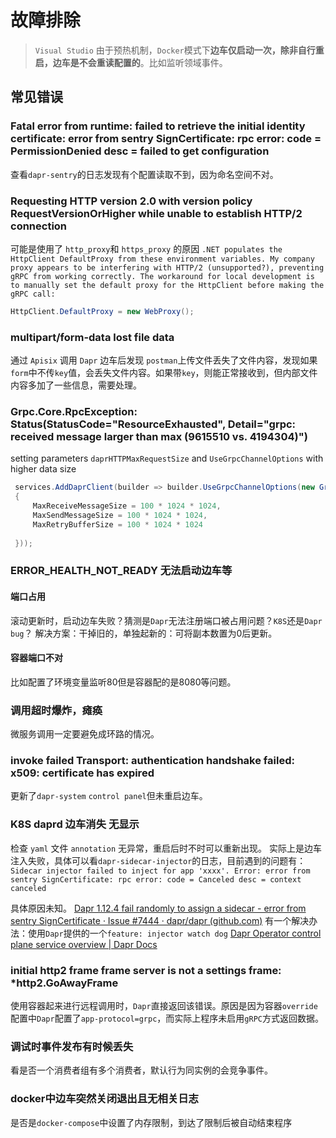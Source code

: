 # 故障排除

> `Visual Studio` 由于预热机制，`Docker`模式下**边车仅启动一次，除非自行重启，边车是不会重读配置的**。比如监听领域事件。

## 常见错误

### Fatal error from runtime: failed to retrieve the initial identity certificate: error from sentry SignCertificate: rpc error: code = PermissionDenied desc = failed to get configuration

查看`dapr-sentry`的日志发现有个配置读取不到，因为命名空间不对。

### Requesting HTTP version 2.0 with version policy RequestVersionOrHigher while unable to establish HTTP/2 connection

可能是使用了 `http_proxy`和 `https_proxy` 的原因
`.NET populates the HttpClient DefaultProxy from these environment variables. My company proxy appears to be interfering with HTTP/2 (unsupported?), preventing gRPC from working correctly. The workaround for local development is to manually set the default proxy for the HttpClient before making the gRPC call:`

```csharp
HttpClient.DefaultProxy = new WebProxy();
```

### multipart/form-data lost file data

通过 `Apisix` 调用 `Dapr` 边车后发现 `postman`上传文件丢失了文件内容，发现如果`form`中不传`key`值，会丢失文件内容。如果带`key`，则能正常接收到，但内部文件内容多加了一些信息，需要处理。

### Grpc.Core.RpcException: Status(StatusCode=\"ResourceExhausted\", Detail=\"grpc: received message larger than max (9615510 vs. 4194304)\")

setting parameters `daprHTTPMaxRequestSize` and `UseGrpcChannelOptions` with higher data size

```cs
 services.AddDaprClient(builder => builder.UseGrpcChannelOptions(new GrpcChannelOptions()
 {
     MaxReceiveMessageSize = 100 * 1024 * 1024,
     MaxSendMessageSize = 100 * 1024 * 1024,
     MaxRetryBufferSize = 100 * 1024 * 1024
     
 }));
```

### ERROR_HEALTH_NOT_READY  无法启动边车等

#### 端口占用

滚动更新时，启动边车失败？猜测是`Dapr`无法注册端口被占用问题？`K8S`还是`Dapr bug`？
解决方案：干掉旧的，单独起新的：可将副本数置为0后更新。

#### 容器端口不对

比如配置了环境变量监听80但是容器配的是8080等问题。

### 调用超时爆炸，瘫痪

微服务调用一定要避免成环路的情况。

### invoke failed Transport: authentication handshake failed: x509: certificate has expired

更新了`dapr-system` `control panel`但未重启边车。

### K8S daprd 边车消失 无显示

检查 `yaml` 文件 `annotation` 无异常，重启后时不时可以重新出现。
实际上是边车注入失败，具体可以看`dapr-sidecar-injector`的日志，目前遇到的问题有：
`Sidecar injector failed to inject for app 'xxxx'. Error: error from sentry SignCertificate: rpc error: code = Canceled desc = context canceled`

具体原因未知。
[Dapr 1.12.4 fail randomly to assign a sidecar - error from sentry SignCertificate · Issue #7444 · dapr/dapr (github.com)](https://github.com/dapr/dapr/issues/7444)
有一个解决办法：使用`Dapr`提供的一个`feature: injector watch dog`
[Dapr Operator control plane service overview | Dapr Docs](https://docs.dapr.io/concepts/dapr-services/operator/#injector-watchdog)

### initial http2 frame frame server is not a settings frame: \*http2.GoAwayFrame

使用容器起来进行远程调用时，`Dapr`直接返回该错误。原因是因为容器`override`配置中`Dapr`配置了`app-protocol=grpc`，而实际上程序未启用`gRPC`方式返回数据。

### 调试时事件发布有时候丢失

看是否一个消费者组有多个消费者，默认行为同实例的会竞争事件。

### docker中边车突然关闭退出且无相关日志

是否是`docker-compose`中设置了内存限制，到达了限制后被自动结束程序